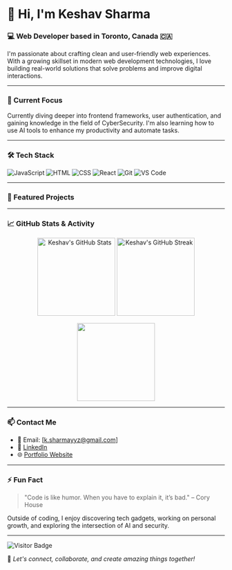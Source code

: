 # 👋 Hi, I'm Keshav Sharma

### 💻 Web Developer based in Toronto, Canada 🇨🇦

I'm passionate about crafting clean and user-friendly web experiences. With a growing skillset in modern web development technologies, I love building real-world solutions that solve problems and improve digital interactions.

---

### 🔭 Current Focus
Currently diving deeper into frontend frameworks, user authentication, and gaining knowledge in the field of CyberSecurity. I'm also learning how to use AI tools to enhance my productivity and automate tasks.

---

### 🛠 Tech Stack

![JavaScript](https://img.shields.io/badge/-JavaScript-F7DF1E?style=for-the-badge&logo=javascript&logoColor=000)
![HTML](https://img.shields.io/badge/-HTML5-E34F26?style=for-the-badge&logo=html5&logoColor=fff)
![CSS](https://img.shields.io/badge/-CSS3-1572B6?style=for-the-badge&logo=css3)
![React](https://img.shields.io/badge/-React-61DAFB?style=for-the-badge&logo=react&logoColor=000)
![Git](https://img.shields.io/badge/-Git-F05032?style=for-the-badge&logo=git&logoColor=fff)
![VS Code](https://img.shields.io/badge/-VS%20Code-007ACC?style=for-the-badge&logo=visual-studio-code)

---

### 🚀 Featured Projects



<!-- Add more projects here -->

---

### 📈 GitHub Stats & Activity

<p align="center">
  <img src="https://github-readme-stats.vercel.app/api?username=KESHAVSHARMA40&show_icons=true&theme=tokyonight&hide_title=false&count_private=true" alt="Keshav's GitHub Stats" height="180" />
  <img src="https://github-readme-streak-stats.herokuapp.com?user=KESHAVSHARMA40&theme=tokyonight&hide_border=false" alt="Keshav's GitHub Streak" height="180" />
</p>

<p align="center">
  <img src="https://github-readme-stats.vercel.app/api/top-langs/?username=KESHAVSHARMA40&layout=compact&theme=tokyonight&hide_border=true" height="180" />
</p>

---

### 📫 Contact Me

- 📧 Email: [k.sharmayyz@gmail.com]  
- 💼 [LinkedIn](https://www.linkedin.com/in/keshavsharmayyz4041/)  
- 🌐 [Portfolio Website](https://uniqueshav.netlify.app/)  
<!-- 📄 [Resume](https://link-to-your-resume.com) -->

---

### ⚡ Fun Fact

> "Code is like humor. When you have to explain it, it’s bad." – Cory House

Outside of coding, I enjoy discovering tech gadgets, working on personal growth, and exploring the intersection of AI and security.

---

![Visitor Badge](https://komarev.com/ghpvc/?username=KESHAVSHARMA40&label=Profile+Views&color=blue&style=flat)

🔁 *Let's connect, collaborate, and create amazing things together!*

